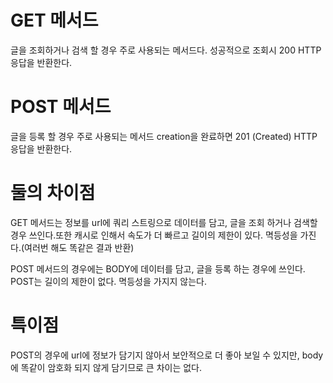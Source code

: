# GET 메서드
글을 조회하거나 검색 할 경우 주로 사용되는 메서드다. 
성공적으로 조회시 200 HTTP 응답을 반환한다.

# POST 메서드
글을 등록 할 경우 주로 사용되는 메서드
creation을 완료하면 201 (Created) HTTP 응답을 반환한다.

# 둘의 차이점
GET 메서드는 정보를 url에 쿼리 스트링으로 데이터를 담고, 글을 조회 하거나
검색할 경우 쓰인다.또한 캐시로 인해서 속도가 더 빠르고 길이의 제한이 있다.
멱등성을 가진다.(여러번 해도 똑같은 결과 반환)

POST 메서드의 경우에는 BODY에 데이터를 담고, 글을 등록 하는 경우에 쓰인다. POST는 길이의 제한이 없다. 멱등성을 가지지 않는다.

# 특이점
POST의 경우에 url에 정보가 담기지 않아서 보안적으로 더 좋아 보일 수 있지만, body에 똑같이 암호화 되지 않게 담기므로 큰 차이는 없다.